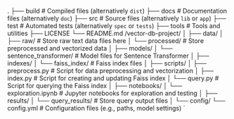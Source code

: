 .
├── build                   # Compiled files (alternatively `dist`)
├── docs                    # Documentation files (alternatively `doc`)
├── src                     # Source files (alternatively `lib` or `app`)
├── test                    # Automated tests (alternatively `spec` or `tests`)
├── tools                   # Tools and utilities
├── LICENSE
└── README.md
/vector-db-project/
│
├── data/
│   ├── raw/             # Store raw text data files here
│   └── processed/       # Store preprocessed and vectorized data
│
├── models/
│   └── sentence_transformer/  # Model files for Sentence Transformer
│
├── indexes/
│   └── faiss_index/     # Faiss index files
│
├── scripts/
│   ├── preprocess.py    # Script for data preprocessing and vectorization
│   ├── index.py         # Script for creating and updating Faiss index
│   └── query.py         # Script for querying the Faiss index
│
├── notebooks/
│   └── exploration.ipynb  # Jupyter notebooks for exploration and testing
│
├── results/
│   └── query_results/   # Store query output files
│
└── config/
    └── config.yml       # Configuration files (e.g., paths, model settings)
`
